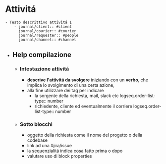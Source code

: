 # Attivitá
	- Testo descrittivo attivitá 1
		- journal/client:: #client
		  journal/courier:: #courier
		  journal/requester:: #people
		  journal/channel:: #channel
- ## Help compilazione
	- ### Intestazione attivitá
		- **descrive l'attivitá da svolgere** iniziando con un **verbo**, che implica lo svolgimento di una certa azione,
		- alla fine utilizzare dei tag per indicare
			- la sorgente della richiesta, mail, slack etc
			  logseq.order-list-type:: number
			- richiedente, cliente ed eventualmente il corriere
			  logseq.order-list-type:: number
	- ### Sotto blocchi
		- oggetto della richiesta come il nome del progetto o della codebase
		- link ad una #jira/issue
		- la sequenzialitá indica cosa fatto prima o dopo
		- valutare uso di block properties